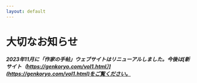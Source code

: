 ```yaml
---
layout: default
---
```


# 大切なお知らせ

***2023年11月に「作家の手帖」ウェブサイトはリニューアルしました。今後は[新サイト（https://genkoryo.com/vol1.html）](https://genkoryo.com/vol1.html)をご覧ください。***